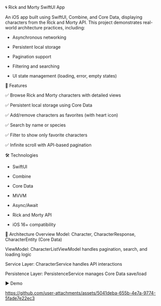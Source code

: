 🌀 Rick and Morty SwiftUI App

An iOS app built using SwiftUI, Combine, and Core Data, displaying characters from the Rick and Morty API. This project demonstrates real-world architecture practices, including:

- Asynchronous networking

- Persistent local storage

- Pagination support

- Filtering and searching

- UI state management (loading, error, empty states)


📱 Features

✅ Browse Rick and Morty characters with detailed views

✅ Persistent local storage using Core Data

✅ Add/remove characters as favorites (with heart icon)

✅ Search by name or species

✅ Filter to show only favorite characters

✅ Infinite scroll with API-based pagination


🛠 Technologies

- SwiftUI

- Combine

- Core Data

- MVVM

- Async/Await

- Rick and Morty API

- iOS 16+ compatibility

🧩 Architecture Overview
Model: Character, CharacterResponse, CharacterEntity (Core Data)

ViewModel: CharacterListViewModel handles pagination, search, and loading logic

Service Layer: CharacterService handles API interactions

Persistence Layer: PersistenceService manages Core Data save/load

▶️ Demo

https://github.com/user-attachments/assets/5041deba-655b-4e7a-9774-5fade7e22ec3




